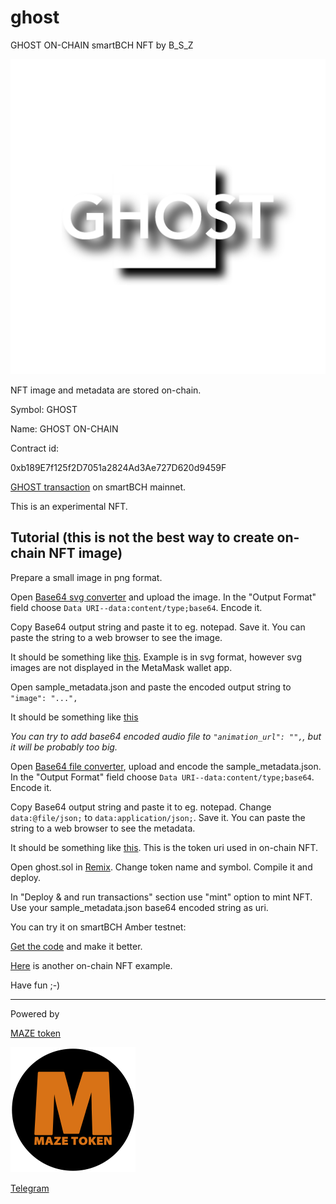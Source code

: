 # ghost

GHOST ON-CHAIN smartBCH NFT by B_S_Z

![Ghost](img/Ghost512svg.svg)

NFT image and metadata are stored on-chain.

Symbol: GHOST

Name: GHOST ON-CHAIN

Contract id:

0xb189E7f125f2D7051a2824Ad3Ae727D620d9459F

[GHOST transaction](https://www.smartscan.cash/transaction/0x908c97e9b7fad303365af4b776989c84b61fb01a98a45be567dc882433281fdf) on smartBCH mainnet.

This is an experimental NFT.

## Tutorial (this is not the best way to create on-chain NFT image)

Prepare a small image in png format.

Open [Base64 svg converter](https://base64.guru/converter/encode/image/png) and upload the image. In the "Output Format" field choose `Data URI--data:content/type;base64`. Encode it.

Copy Base64 output string and paste it to eg. notepad. Save it. You can paste the string to a web browser to see the image.

It should be something like [this](ghostsvgbase64.txt). Example is in svg format, however svg images are not displayed in the MetaMask wallet app.

Open sample_metadata.json and paste the encoded output string to `"image": "...",`

It should be something like [this](ghostmetadatabase64.json)

_You can try to add base64 encoded audio file to `"animation_url": "",`, but it will be probably too big._

Open [Base64 file converter](https://base64.guru/converter/encode/file), upload and encode the sample_metadata.json. In the "Output Format" field choose `Data URI--data:content/type;base64`. Encode it.

Copy Base64 output string and paste it to eg. notepad. Change `data:@file/json;` to `data:application/json;`. Save it. You can paste the string to a web browser to see the metadata.

It should be something like [this](ghostmetadatabase64.txt). This is the token uri used in on-chain NFT.

Open ghost.sol in [Remix](https://remix.ethereum.org). Change token name and symbol. Compile it and deploy.

In "Deploy & and run transactions" section use "mint" option to mint NFT. Use your sample_metadata.json base64 encoded string as uri.

You can try it on smartBCH Amber testnet:

[Get the code](https://github.com/mazetoken/ghost) and make it better.

[Here](https://github.com/PatrickAlphaC/all-on-chain-generated-nft) is another on-chain NFT example.

Have fun ;-)

------------------------------------------------------------

Powered by

[MAZE token](https://mazetoken.github.io)

![MAZE](maze200.png)

[Telegram](https://t.me/mazetokens)







